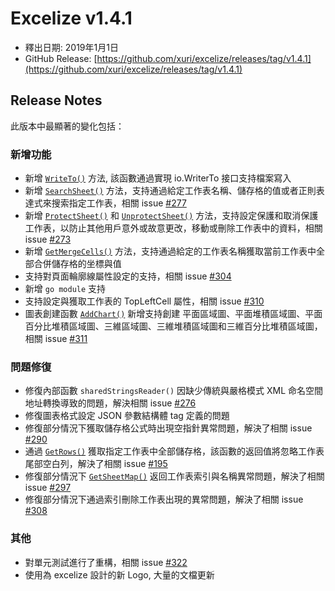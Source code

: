 # Excelize v1.4.1

* 釋出日期: 2019年1月1日
* GitHub Release: [https://github.com/xuri/excelize/releases/tag/v1.4.1](https://github.com/xuri/excelize/releases/tag/v1.4.1)

## Release Notes

此版本中最顯著的變化包括：

### 新增功能

* 新增 [`WriteTo()`](https://pkg.go.dev/github.com/360EntSecGroup-Skylar/excelize@v1.4.1#File.WriteTo#File.WriteTo) 方法, 該函數通過實現 io.WriterTo 接口支持檔案寫入
* 新增 [`SearchSheet()`](https://pkg.go.dev/github.com/360EntSecGroup-Skylar/excelize@v1.4.1#File.WriteTo#File.SearchSheet) 方法，支持通過給定工作表名稱、儲存格的值或者正則表達式來搜索指定工作表，相關 issue [#277](github.com/xuri/excelize/issues/277)
* 新增 [`ProtectSheet()`](https://pkg.go.dev/github.com/360EntSecGroup-Skylar/excelize@v1.4.1#File.WriteTo#File.ProtectSheet) 和 [`UnprotectSheet()`](https://pkg.go.dev/github.com/360EntSecGroup-Skylar/excelize@v1.4.1#File.WriteTo#File.UnprotectSheet) 方法，支持設定保護和取消保護工作表，以防止其他用戶意外或故意更改，移動或刪除工作表中的資料，相關 issue [#273](github.com/xuri/excelize/issues/273)
* 新增 [`GetMergeCells()`](https://pkg.go.dev/github.com/360EntSecGroup-Skylar/excelize@v1.4.1#File.WriteTo#File.GetMergeCells) 方法，支持通過給定的工作表名稱獲取當前工作表中全部合併儲存格的坐標與值
* 支持對頁面輪廓線屬性設定的支持，相關 issue [#304](github.com/xuri/excelize/issues/304)
* 新增 `go module` 支持
* 支持設定與獲取工作表的 TopLeftCell 屬性，相關 issue [#310](github.com/xuri/excelize/issues/310)
* 圖表創建函數 [`AddChart()`](https://pkg.go.dev/github.com/360EntSecGroup-Skylar/excelize@v1.4.1#File.WriteTo#File.AddChart) 新增支持創建 平面區域圖、平面堆積區域圖、平面百分比堆積區域圖、三維區域圖、三維堆積區域圖和三維百分比堆積區域圖，相關 issue [#311](github.com/xuri/excelize/issues/311)

### 問題修復

* 修復內部函數 `sharedStringsReader()` 因缺少傳統與嚴格模式 XML 命名空間地址轉換導致的問題，解決相關 issue [#276](github.com/xuri/excelize/issues/276)
* 修復圖表格式設定 JSON 參數結構體 tag 定義的問題
* 修復部分情況下獲取儲存格公式時出現空指針異常問題，解決了相關 issue [#290](github.com/xuri/excelize/issues/290)
* 通過 [`GetRows()`](https://pkg.go.dev/github.com/360EntSecGroup-Skylar/excelize@v1.4.1#File.WriteTo#File.GetRows) 獲取指定工作表中全部儲存格，該函數的返回值將忽略工作表尾部空白列，解決了相關 issue [#195](github.com/xuri/excelize/issues/195)
* 修復部分情況下 [`GetSheetMap()`](https://pkg.go.dev/github.com/360EntSecGroup-Skylar/excelize@v1.4.1#File.WriteTo#File.GetSheetMap) 返回工作表索引與名稱異常問題，解決了相關 issue [#297](github.com/xuri/excelize/issues/297)
* 修復部分情況下通過索引刪除工作表出現的異常問題，解決了相關 issue [#308](github.com/xuri/excelize/issues/308)

### 其他

* 對單元測試進行了重構，相關 issue [#322](github.com/xuri/excelize/issues/322)
* 使用為 excelize 設計的新 Logo, 大量的文檔更新
